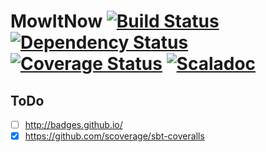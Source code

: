 # MowItNow [![Build Status](https://travis-ci.org/radium226/mowitnow.svg?branch=master)](https://travis-ci.org/radium226/mowitnow) [![Dependency Status](https://www.versioneye.com/user/projects/57189df5fcd19a004544176d/badge.svg?style=flat)](https://www.versioneye.com/user/projects/57189df5fcd19a004544176d) [![Coverage Status](https://coveralls.io/repos/github/radium226/mowitnow/badge.svg?branch=master)](https://coveralls.io/github/radium226/mowitnow?branch=master) [![Scaladoc](http://javadoc-badge.appspot.com/com.github.radium226/mowitnow.svg?label=scaladoc)](https://radium226.github.io/mowitnow)


## ToDo
 - [ ] http://badges.github.io/
 - [x] https://github.com/scoverage/sbt-coveralls
